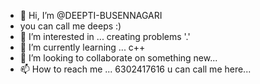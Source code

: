 - 👋 Hi, I’m @DEEPTI-BUSENNAGARI
- you can call me deeps :)
- 👀 I’m interested in ... creating problems '.'
- 🌱 I’m currently learning ... c++ 
- 💞️ I’m looking to collaborate on something new...
- 📫 How to reach me ... 6302417616 u can call me here... 

<!---
DEEPTI-BUSENNAGARI/DEEPTI-BUSENNAGARI is a ✨ special ✨ repository because its `README.md` (this file) appears on your GitHub profile.
You can click the Preview link to take a look at your changes.
--->

